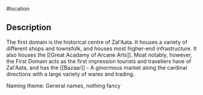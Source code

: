 #location 
## Description
The first domain is the historical centre of Zal'Aata. It houses a variety of different shops and townsfolk, and houses most higher-end infrastructure. It also houses the [[Great Acadamy of Arcane Arts]]. Moat notably, however, the First Domain acts as the first impression tourists and travellers have of Zal'Aata, and has the [[Bazaar]] - A ginormous market along the cardinal directions with a large variety of wares and trading.

Naming theme: General names, nothing fancy
